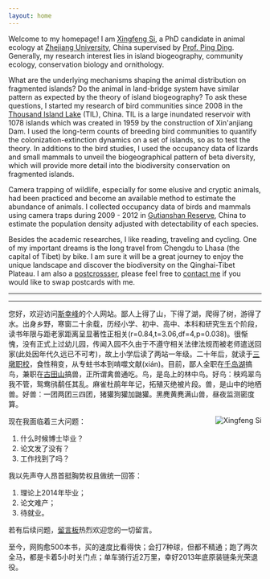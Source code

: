 ```yaml
---
layout: home
---
```



Welcome to my homepage! I am [Xingfeng Si](/ "Xingfeng Si"), a PhD
candidate in animal ecology at [Zhejiang
University](http://www.zju.edu.cn "Zhejiang University"), China supervised by [Prof. Ping
Ding](http://mypage.zju.edu.cn/personnelCard/pingding). Generally, my
research interest lies in island biogeography, community ecology,
conservation biology and ornithology. 

What are the underlying mechanisms shaping the animal distribution on fragmented islands? Do the animal in
land-bridge system have similar pattern as expected by the theory of
island biogeography? To ask these questions, I started my research of
bird communities since 2008 in the [Thousand Island
Lake](/en/pages/thousand-island-lake/ "Thousand Island Lake") (TIL), China.
TIL is a large inundated reservoir with 1078 islands which was created
in 1959 by the construction of Xin'anjiang Dam. I used the long-term
counts of breeding bird communities to quantify the
colonization-extinction dynamics on a set of islands, so as to test the theory. In additions to
the bird studies, I used the occupancy data of lizards and small mammals
to unveil the biogeographical pattern of beta diversity, which will
provide more detail into the biodiversity conservation on fragmented
islands. 

Camera trapping of wildlife, especially for some elusive and
cryptic animals, had been practiced and become an available method to
estimate the abundance of animals. I collected occupancy data of birds and mammals using camera traps during 2009 - 2012 in
[Gutianshan Reserve](/en/pages/gutianshan-reserve/ "Gutianshan Reserve"),
China to estimate the population density adjusted with
detectability of each species. 

Besides the academic researches, I
like reading, traveling and cycling. One of my important dreams is the
long travel from Chengdu to Lhasa (the capital of Tibet) by bike. I am
sure it will be a great journey to enjoy the unique landscape
and discover the biodiversity on the Qinghai-Tibet Plateau. I am also a
[postcrossser](http://www.postcrossing.com/user/Xingfeng "Postcrossing"),
please feel free to [contact me](/en/vitae) if you would like to swap
postcards with me. 

---

---

您好，欢迎访问[斯幸峰](/ "Xingfeng Si")的个人网站。鄙人上得了山，下得了湖，爬得了树，游得了水。出身乡野，寒窗二十余载，历经小学、初中、高中、本科和研究生五个阶段，读书年限与距老家距离呈显著性正相关(r=0.84,t=3.06,df=4,p=0.038)。很惭愧，没有正式上过幼儿园，传闻入园不久由于不遵守相关法律法规而被老师遣送回家(此处因年代久远已不可考)，故上小学后读了两站一年级。二十年后，就读于[三墩职校](http://www.zju.edu.cn)，食性稍变，从专蛀书本到啃噬文献(xián)。目前，鄙人全职在[千岛湖](/cn/pages/thousand-island-lake/)搞鸟，兼职在[古田山](/cn/pages/gutianshan-reserve/)搞兽，正所谓禽兽通吃。鸟，是岛上的林中鸟。好鸟：秧鸡翠鸟我不管，鸳鸯鸻鹬任其乱。麻雀杜鹃年年记，拓殖灭绝被片段。兽，是山中的地栖兽。好兽：一团两团三四团，猪獾狗獾加鼬獾。黑麂黄麂满山兽，昼夜监测密度算。

<p><img src="http://sixf.org/files/images/avatar.jpg" title="Xingfeng Si" align="right" /></p>

现在我面临着三大问题：

1. 什么时候博士毕业？
2. 论文发了没有？
3. 工作找到了吗？

我以先声夺人昂首挺胸势权且做统一回答：

1. 理论上2014年毕业；
2. 论文难产；
3. 待就业。

若有后续问题，[留言板](/cn/guestbook)热烈欢迎您的一切留言。

至今，网购愈500本书，买的速度比看得快；会打7种球，但都不精通；跑了两次全马，都是卡着5小时关门点；单车骑行近2万里，幸好2013年底原装链条光荣退役。
